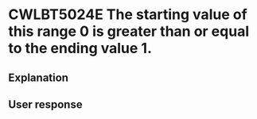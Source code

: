 # CWLBT5024E The starting value of this range 0 is greater than or equal to the ending value 1.

## Explanation

## User response